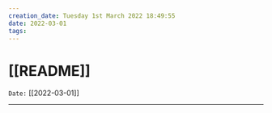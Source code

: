```yaml
---
creation_date: Tuesday 1st March 2022 18:49:55
date: 2022-03-01
tags:
---
```


# [[README]]

`Date:` [[2022-03-01]]

---
